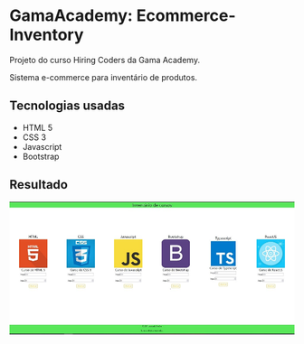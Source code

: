 # GamaAcademy: Ecommerce-Inventory
Projeto do curso Hiring Coders da Gama Academy.

Sistema e-commerce para inventário de produtos.

## Tecnologias usadas
* HTML 5
* CSS 3
* Javascript
* Bootstrap

## Resultado
![print da Tela](./print/Inventory-print1.JPG "Print da Tela")
